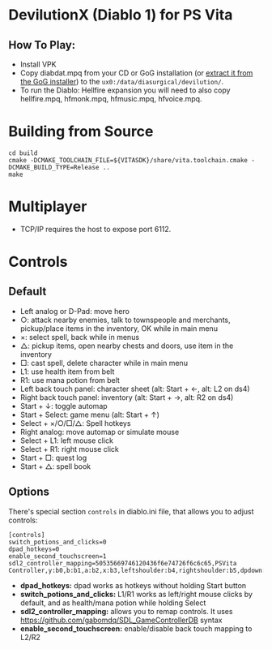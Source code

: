# DevilutionX (Diablo 1) for PS Vita

## How To Play:
 - Install VPK
 - Copy diabdat.mpq from your CD or GoG installation (or [extract it from the GoG installer](https://github.com/diasurgical/devilutionX/wiki/Extracting-the-.MPQs-from-the-GoG-installer)) to the `ux0:/data/diasurgical/devilution/`.
 - To run the Diablo: Hellfire expansion you will need to also copy hellfire.mpq, hfmonk.mpq, hfmusic.mpq, hfvoice.mpq.

# Building from Source

```
cd build
cmake -DCMAKE_TOOLCHAIN_FILE=${VITASDK}/share/vita.toolchain.cmake -DCMAKE_BUILD_TYPE=Release ..
make
```

# Multiplayer
 - TCP/IP requires the host to expose port 6112.

# Controls

## Default

- Left analog or D-Pad: move hero
- ○: attack nearby enemies, talk to townspeople and merchants, pickup/place items in the inventory, OK while in main menu
- ×: select spell, back while in menus
- △: pickup items, open nearby chests and doors, use item in the inventory
- □: cast spell, delete character while in main menu
- L1: use health item from belt
- R1: use mana potion from belt
- Left back touch panel: character sheet (alt: Start + ←, alt: L2 on ds4)
- Right back touch panel: inventory (alt: Start + →, alt: R2 on ds4)
- Start + ↓: toggle automap
- Start + Select: game menu (alt: Start + ↑)
- Select + ×/○/□/△: Spell hotkeys
- Right analog: move automap or simulate mouse
- Select + L1: left mouse click
- Select + R1: right mouse click
- Start + □: quest log
- Start + △: spell book

## Options

There's special section `controls` in diablo.ini file, that allows you to adjust controls:
```
[controls]
switch_potions_and_clicks=0
dpad_hotkeys=0
enable_second_touchscreen=1
sdl2_controller_mapping=50535669746120436f6e74726f6c6c65,PSVita Controller,y:b0,b:b1,a:b2,x:b3,leftshoulder:b4,rightshoulder:b5,dpdown:b6,dpleft:b7,dpup:b8,dpright:b9,back:b10,start:b11,leftx:a0,lefty:a1,rightx:a2,righty:a3,lefttrigger:a4,righttrigger:a5,leftstick:b14,rightstick:b15,
```

- **dpad_hotkeys:** dpad works as hotkeys without holding Start button
- **switch_potions_and_clicks:** L1/R1 works as left/right mouse clicks by default, and as health/mana potion while holding Select
- **sdl2_controller_mapping:** allows you to remap controls. It uses https://github.com/gabomdq/SDL_GameControllerDB syntax
- **enable_second_touchscreen:** enable/disable back touch mapping to L2/R2

